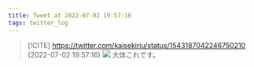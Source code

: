```yaml
---
title: Tweet at 2022-07-02 19:57:16
tags: twitter_log
---
```


> [!CITE] https://twitter.com/kaisekiriu/status/1543187042246750210 (2022-07-02 19:57:16)
> ![](https://twitter.com/kaisekiriu/status/1543187042246750210)
> 大体これです。
